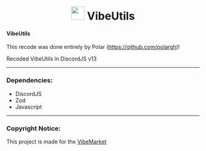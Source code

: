 <h1 align="center"><img height="35" src="https://emoji.gg/assets/emoji/9299-blurple-ban.png"> VibeUtils</h1>

#### VibeUtils

This recode was done entirely by Polar (https://github.com/polargh)! 

Recoded VibeUtils in DiscordJS v13

------------

### Dependencies:
- DiscordJS
- Zod
- Javascript

------------

### Copyright Notice:

This project is made for the <a href="https://vibemarket.org">VibeMarket</a>
